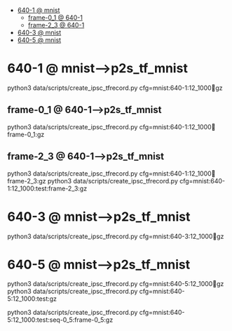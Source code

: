 <!-- MarkdownTOC -->

- [640-1       @ mnist](#640_1___mnis_t_)
    - [frame-0_1       @ 640-1](#frame_0_1___640_1_)
    - [frame-2_3       @ 640-1](#frame_2_3___640_1_)
- [640-3       @ mnist](#640_3___mnis_t_)
- [640-5       @ mnist](#640_5___mnis_t_)

<!-- /MarkdownTOC -->
<a id="640_1___mnis_t_"></a>
# 640-1       @ mnist-->p2s_tf_mnist
python3 data/scripts/create_ipsc_tfrecord.py cfg=mnist:640-1:12_1000:train:gz
<a id="frame_0_1___640_1_"></a>
## frame-0_1       @ 640-1-->p2s_tf_mnist
python3 data/scripts/create_ipsc_tfrecord.py cfg=mnist:640-1:12_1000:train:frame-0_1:gz
<a id="frame_2_3___640_1_"></a>
## frame-2_3       @ 640-1-->p2s_tf_mnist
python3 data/scripts/create_ipsc_tfrecord.py cfg=mnist:640-1:12_1000:train:frame-2_3:gz
python3 data/scripts/create_ipsc_tfrecord.py cfg=mnist:640-1:12_1000:test:frame-2_3:gz
<a id="640_3___mnis_t_"></a>
# 640-3       @ mnist-->p2s_tf_mnist
python3 data/scripts/create_ipsc_tfrecord.py cfg=mnist:640-3:12_1000:train:gz
<a id="640_5___mnis_t_"></a>
# 640-5       @ mnist-->p2s_tf_mnist
python3 data/scripts/create_ipsc_tfrecord.py cfg=mnist:640-5:12_1000:train:gz
python3 data/scripts/create_ipsc_tfrecord.py cfg=mnist:640-5:12_1000:test:gz

python3 data/scripts/create_ipsc_tfrecord.py cfg=mnist:640-5:12_1000:test:seq-0_5:frame-0_5:gz
